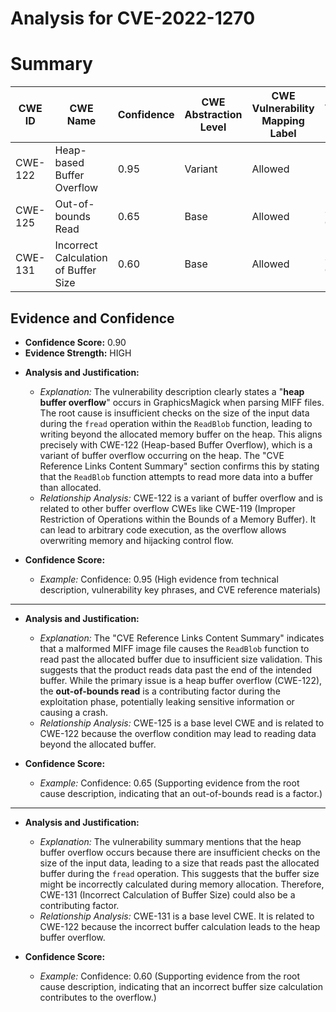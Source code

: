 # Analysis for CVE-2022-1270

# Summary
| CWE ID | CWE Name | Confidence | CWE Abstraction Level | CWE Vulnerability Mapping Label | CWE-Vulnerability Mapping Notes |
|---|---|---|---|---|---|
| CWE-122 | Heap-based Buffer Overflow | 0.95 | Variant | Allowed | Primary CWE |
| CWE-125 | Out-of-bounds Read | 0.65 | Base | Allowed | Secondary Candidate |
| CWE-131 | Incorrect Calculation of Buffer Size | 0.60 | Base | Allowed | Secondary Candidate |

## Evidence and Confidence

*   **Confidence Score:** 0.90
*   **Evidence Strength:** HIGH

- **Analysis and Justification:**  
  - *Explanation:* The vulnerability description clearly states a "**heap buffer overflow**" occurs in GraphicsMagick when parsing MIFF files. The root cause is insufficient checks on the size of the input data during the `fread` operation within the `ReadBlob` function, leading to writing beyond the allocated memory buffer on the heap. This aligns precisely with CWE-122 (Heap-based Buffer Overflow), which is a variant of buffer overflow occurring on the heap. The "CVE Reference Links Content Summary" section confirms this by stating that the `ReadBlob` function attempts to read more data into a buffer than allocated.
  - *Relationship Analysis:* CWE-122 is a variant of buffer overflow and is related to other buffer overflow CWEs like CWE-119 (Improper Restriction of Operations within the Bounds of a Memory Buffer). It can lead to arbitrary code execution, as the overflow allows overwriting memory and hijacking control flow.

- **Confidence Score:**  
  - *Example:* Confidence: 0.95 (High evidence from technical description, vulnerability key phrases, and CVE reference materials)

---

- **Analysis and Justification:**  
  - *Explanation:* The "CVE Reference Links Content Summary" indicates that a malformed MIFF image file causes the `ReadBlob` function to read past the allocated buffer due to insufficient size validation. This suggests that the product reads data past the end of the intended buffer. While the primary issue is a heap buffer overflow (CWE-122), the **out-of-bounds read** is a contributing factor during the exploitation phase, potentially leaking sensitive information or causing a crash.
  - *Relationship Analysis:* CWE-125 is a base level CWE and is related to CWE-122 because the overflow condition may lead to reading data beyond the allocated buffer.

- **Confidence Score:**  
  - *Example:* Confidence: 0.65 (Supporting evidence from the root cause description, indicating that an out-of-bounds read is a factor.)

---

- **Analysis and Justification:**  
  - *Explanation:* The vulnerability summary mentions that the heap buffer overflow occurs because there are insufficient checks on the size of the input data, leading to a size that reads past the allocated buffer during the `fread` operation. This suggests that the buffer size might be incorrectly calculated during memory allocation. Therefore, CWE-131 (Incorrect Calculation of Buffer Size) could also be a contributing factor.
  - *Relationship Analysis:* CWE-131 is a base level CWE. It is related to CWE-122 because the incorrect buffer calculation leads to the heap buffer overflow.

- **Confidence Score:**  
  - *Example:* Confidence: 0.60 (Supporting evidence from the root cause description, indicating that an incorrect buffer size calculation contributes to the overflow.)